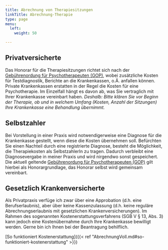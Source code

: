 ```yaml
---
title: Abrechnung von Therapiesitzungen
linkTitle: Abrechnung-Therapie
type: page
menu:
  left:
    weight: 50

---
```

## Privatversicherte

Das Honorar für die Therapiesitzungen richtet sich nach der [Gebührenordung für Psychotherapeuten (GOP)](../static/gop.pdf), wobei zusätzliche Kosten für Testdiagnostik, Berichte an die Krankenkassen, o.Ä. anfallen können. Private Krankenkassen erstatten in der Regel die Kosten für eine Psychotherapie. Im Einzelfall hängt es davon ab, was Sie vertraglich mit Ihrer Krankenkasse vereinbart haben. _Deshalb: Bitte klären Sie vor Beginn der Therapie, ob und in welchem Umfang (Kosten, Anzahl der Sitzungen) Ihre Krankenkasse eine Behandlung übernimmt._

## Selbstzahler

Bei Vorstellung in einer Praxis wird notwendigerweise eine Diagnose für die Krankenkasse gestellt, wenn diese die Kosten übernehmen 
soll. Befürchten Sie einen Nachteil durch eine registrierte Diagnose, besteht die Möglichkeit, die Therapiekosten als SelbstzahlerIn 
zu tragen. Dadurch verbleibt eine Diagnosevergabe in meiner Praxis und wird nirgendwo sonst gespeichert. Die aktuell geltende 
[Gebührenordung für Psychotherapeuten (GOP)](../static/gop.pdf) gilt hierbei als Honorargrundlage, das Honorar selbst 
wird gemeinsam vereinbart.

## Gesetzlich Krankenversicherte

Als Privatpraxis verfüge ich zwar über eine Approbation (d.h. eine Berufserlaubnis), aber über keine Kassenzulassung (d.h. keine 
reguläre Abrechnungserlaubnis mit gesetzlichen Krankenversicherungen). Im Rahmen des sogenannten Kosten&shy;erstattungs&shy;verfahrens (SGB V § 
13, Abs. 3) kann jedoch eine Kostenübernahme durch Ihre Krankenkasse bewilligt werden. Gerne bin ich Ihnen bei der Beantragung 
behilflich.

[So funktioniert Kostenerstattung]({{< ref "AbrechnungVoll.md#so-funktioniert-kostenerstattung" >}})
